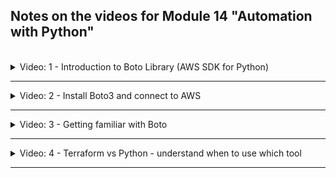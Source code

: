 ## Notes on the videos for Module 14 "Automation with Python"
<br />

<details>
<summary>Video: 1 - Introduction to Boto Library (AWS SDK for Python)</summary>
<br />

Automating repetitive maintenance tasks like
- doing regular back-ups
- doing regular clean-ups 
- configuration on existing servers 
- doing health-checks/monitoring

can be best achieved using a programming language like Python.

Boto3 is a Python library providing an AWS SDK to create, configure and manage AWS services like EC2, S3, etc. If you need to communicate with Azure or Google Cloud, there are different libraries available specific to those cloud platforms.

</details>

*****

<details>
<summary>Video: 2 - Install Boto3 and connect to AWS</summary>
<br />

To install Boto3, execute
```sh
pip3 install boto3
# ...
# Successfully installed boto3-1.26.165 botocore-1.29.165 jmespath-1.0.1 python-dateutil-2.8.2 s3transfer-0.6.1 urllib3-1.26.16
```

Now you can import Boto3 into your Python scripts and use it:
```python
import boto3
```

To connect to AWS and authenticate against your AWS account using Boto3, nothing special has to be done. Boto3 will use the configuration in the `~/.aws/config` and `~/.aws/credentials` files.

</details>

*****

<details>
<summary>Video: 3 - Getting familiar with Boto</summary>
<br />

To find a detailed documentation of the Boto3 library, check out the [Boto3 documentation page](https://boto3.amazonaws.com/v1/documentation/api/latest/index.html).
However, it is not very easy to find the documentation for the tasks you want to program. For example if we want to list all VPCs available in our region, we have to know that VPCs are related to EC2, so we click on the link for [EC2](https://boto3.amazonaws.com/v1/documentation/api/latest/reference/services/ec2.html), and 
then find the documentation for [describe_vpcs](https://boto3.amazonaws.com/v1/documentation/api/latest/reference/services/ec2/client/describe_vpcs.html), where you get information about required and optional parameters as well as about the structure of the response.

```python
import boto3

# list all available VPCs in my region
ec2_client = boto3.client('ec2')
all_available_vpcs = ec2_client.describe_vpcs()
vpcs = all_available_vpcs.get('Vpcs')
for vpc in vpcs:
    print(vpc.get('VpcId'))
    cidr_block_association_sets = vpc.get('CidrBlockAssociationSet')
    for cidr_block_association_set in cidr_block_association_sets:
        cidr_block_association_set.get('CidrBlockState').get('State')

# do the same for a region other than the default region
ec2_client = boto3.client('ec2', region_name='eu-west-3')
# ...
```

### Create VPC and Subnet
Go back to the [EC2](https://boto3.amazonaws.com/v1/documentation/api/latest/reference/services/ec2.html) documentation and search for the documentation of [create_vpc](https://boto3.amazonaws.com/v1/documentation/api/latest/reference/services/ec2/client/create_vpc.html).

```python
import boto3

# create a VPC
ec2_client = boto3.client('ec2')
vpc_resp = ec2_client.create_vpc(
    CidrBlock='10.0.0.0/16'
)
vpc_id = vpc_resp.get('Vpc').get('VpcId')

# create a subnet in the new VPC
# using the ec2 client
ec2_client.create_subnet(
    VpcId=vpc_id,
    CidrBlock='10.0.1.0/24'
)

# or using the VPC resource (resources are an object oriented abstraction using clients under the hood)
ec2_resource = boto3.resource('ec2', resource_name='...')
vpc = ec2_resource.Vpc(vpc_id)
vpc.create_subnet(
    CidrBlock='10.0.2.0/24'
)

# add a name tag to the new VPC
# using the ec2 client
ec2_client.create_tags(
    Resources=[
        vpc_id,
    ],
    Tags=[
        {
            'Key': 'Name',
            'Value': 'my-vpc',
        },
    ],
)

# or using the VPC resource
vpc.create_tags(
    Tags=[
        {
            'Key': 'Name',
            'Value': 'my-vpc',
        },
    ],
)
```

</details>

*****

<details>
<summary>Video: 4 - Terraform vs Python - understand when to use which tool</summary>
<br />

As we saw, Python can also be used for infrastructure provisioning, but Terraform is much better for this use case.

Terraform
- manages state of the infrastructure, so it knows the current state
- knows the difference of current and your configured/desired state
- is idempotent (multiple execution of same config file, will aways result in same end result)
- lets you declare the desired end result

Whereas Python
- doesn't have a state
- is not idempotent
- makes you explicitly write what you want to do (imperative style)
- is more low level, so it's more flexible and you can write very complex logic (like monitoring, creating backups, do scheduled tasks, add a web interface to all this functionality, etc.)

</details>

*****